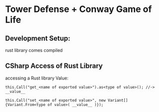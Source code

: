 # Tower Defense + Conway Game of Life


## Development Setup:

rust library comes compiled

## CSharp Access of Rust Library

accessing a Rust library Value:
```
this.Call("get_<name of exported value>").as<type of value>(); //-> __value__
```

```
this.Call("set_<name of exported value>", new Variant[]{Variant.From<type of value>( __value__ )});
```
